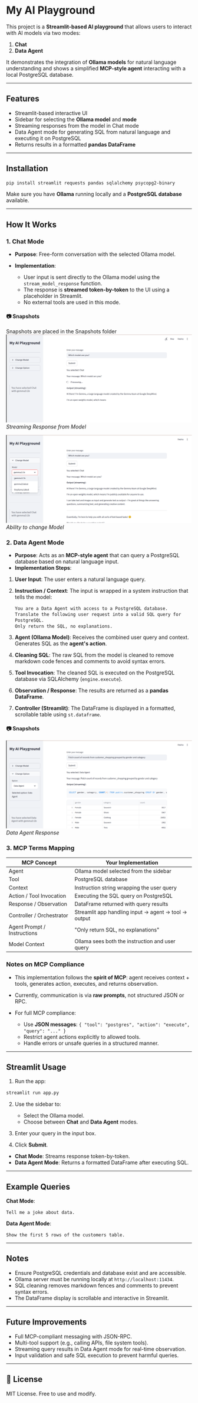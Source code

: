 # My AI Playground

This project is a **Streamlit-based AI playground** that allows users to interact with AI models via two modes:

1. **Chat**
2. **Data Agent**

It demonstrates the integration of **Ollama models** for natural language understanding and shows a simplified **MCP-style agent** interacting with a local PostgreSQL database.

---

## Features

* Streamlit-based interactive UI
* Sidebar for selecting the **Ollama model** and **mode**
* Streaming responses from the model in Chat mode
* Data Agent mode for generating SQL from natural language and executing it on PostgreSQL
* Returns results in a formatted **pandas DataFrame**

---

## Installation

```bash
pip install streamlit requests pandas sqlalchemy psycopg2-binary
```

Make sure you have **Ollama** running locally and a **PostgreSQL database** available.

---

## How It Works

### 1. Chat Mode

* **Purpose**: Free-form conversation with the selected Ollama model.
* **Implementation**:

  * User input is sent directly to the Ollama model using the `stream_model_response` function.
  * The response is **streamed token-by-token** to the UI using a placeholder in Streamlit.
  * No external tools are used in this mode.
  
#### 📷  Snapshots
Snapshots are placed in the Snapshots folder
![Streaming Output](snapshots/streamingOutput.png)  
*Streaming Response from Model*

![Model Selection](snapshots/modelSelection.png)  
*Ability to change Model*


### 2. Data Agent Mode

* **Purpose**: Acts as an **MCP-style agent** that can query a PostgreSQL database based on natural language input.
* **Implementation Steps**:

1. **User Input**: The user enters a natural language query.
2. **Instruction / Context**: The input is wrapped in a system instruction that tells the model:

   ```text
   You are a Data Agent with access to a PostgreSQL database.
   Translate the following user request into a valid SQL query for PostgreSQL.
   Only return the SQL, no explanations.
   ```
3. **Agent (Ollama Model)**: Receives the combined user query and context. Generates SQL as the **agent's action**.
4. **Cleaning SQL**: The raw SQL from the model is cleaned to remove markdown code fences and comments to avoid syntax errors.
5. **Tool Invocation**: The cleaned SQL is executed on the PostgreSQL database via SQLAlchemy (`engine.execute`).
6. **Observation / Response**: The results are returned as a **pandas DataFrame**.
7. **Controller (Streamlit)**: The DataFrame is displayed in a formatted, scrollable table using `st.dataframe`.

#### 📷  Snapshots
![Data Agent](snapshots/DataAgent.png)  
*Data Agent Response*

### 3. MCP Terms Mapping

| MCP Concept                 | Your Implementation                                  |
| --------------------------- | ---------------------------------------------------- |
| Agent                       | Ollama model selected from the sidebar               |
| Tool                        | PostgreSQL database                                  |
| Context                     | Instruction string wrapping the user query           |
| Action / Tool Invocation    | Executing the SQL query on PostgreSQL                |
| Response / Observation      | DataFrame returned with query results                |
| Controller / Orchestrator   | Streamlit app handling input → agent → tool → output |
| Agent Prompt / Instructions | "Only return SQL, no explanations"                   |
| Model Context               | Ollama sees both the instruction and user query      |

### Notes on MCP Compliance

* This implementation follows the **spirit of MCP**: agent receives context + tools, generates action, executes, and returns observation.
* Currently, communication is via **raw prompts**, not structured JSON or RPC.
* For full MCP compliance:

  * Use **JSON messages**: `{ "tool": "postgres", "action": "execute", "query": "..." }`
  * Restrict agent actions explicitly to allowed tools.
  * Handle errors or unsafe queries in a structured manner.

---

## Streamlit Usage

1. Run the app:

```bash
streamlit run app.py
```

2. Use the sidebar to:

   * Select the Ollama model.
   * Choose between **Chat** and **Data Agent** modes.
3. Enter your query in the input box.
4. Click **Submit**.

* **Chat Mode**: Streams response token-by-token.
* **Data Agent Mode**: Returns a formatted DataFrame after executing SQL.

---

## Example Queries

**Chat Mode**:

```
Tell me a joke about data.
```

**Data Agent Mode**:

```
Show the first 5 rows of the customers table.
```

---

## Notes

* Ensure PostgreSQL credentials and database exist and are accessible.
* Ollama server must be running locally at `http://localhost:11434`.
* SQL cleaning removes markdown fences and comments to prevent syntax errors.
* The DataFrame display is scrollable and interactive in Streamlit.

---

## Future Improvements

* Full MCP-compliant messaging with JSON-RPC.
* Multi-tool support (e.g., calling APIs, file system tools).
* Streaming query results in Data Agent mode for real-time observation.
* Input validation and safe SQL execution to prevent harmful queries.

---

## 📄 License
MIT License. Free to use and modify.  
